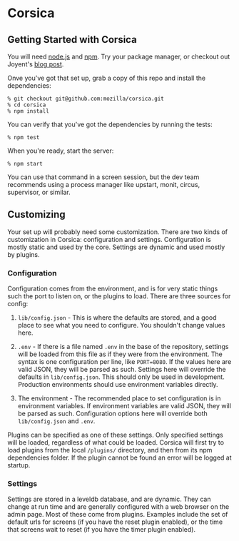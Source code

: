 # Corsica

## Getting Started with Corsica

You will need [node.js](http://nodejs.org/) and [npm](https://npmjs.org/). Try
your package manager, or checkout out Joyent's
[blog post](http://joyent.com/blog/installing-node-and-npm).

Onve you've got that set up, grab a copy of this repo and install the
dependencies:

    % git checkout git@github.com:mozilla/corsica.git
    % cd corsica
    % npm install

You can verify that you've got the dependencies by running the tests:

    % npm test

When you're ready, start the server:

    % npm start

You can use that command in a screen session, but the dev team recommends using
a process manager like upstart, monit, circus, supervisor, or similar.

## Customizing

Your set up will probably need some customization. There are two kinds
of customization in Corsica: configuration and settings. Configuration
is mostly static and used by the core. Settings are dynamic and used
mostly by plugins.

### Configuration

Configuration comes from the environment, and is for very static things
such the port to listen on, or the plugins to load. There are three
sources for config:

1. `lib/config.json` - This is where the defaults are stored, and a good
   place to see what you need to configure. You shouldn't change values
   here.

2. `.env` - If there is a file named `.env` in the base of the
   repository, settings will be loaded from this file as if they were from
   the environment. The syntax is one configuration per line, like `PORT=8080`.
   If the values here are valid JSON, they will be parsed as such. Settings
   here will override the defaults in `lib/config.json`. This should only
   be used in development. Production environments should use environment
   variables directly.

3. The environment - The recommended place to set configuration is in
   environment variables. If environment variables are valid JSON, they will be
   parsed as such. Configuration options here will override both
   `lib/config.json` and `.env`.

Plugins can be specified as one of these settings. Only specified settings will
be loaded, regardless of what could be loaded. Corsica will first try to load
plugins from the local `/plugins/` directory, and then from its npm dependencies
folder. If the plugin cannot be found an error will be logged at startup.


### Settings

Settings are stored in a leveldb database, and are dynamic. They can change at
run time and are generally configured with a web browser on the admin page.
Most of these come from plugins. Examples include the set of default urls for
screens (if you have the reset plugin enabled), or the time that screens wait
to reset (if you have the timer plugin enabled).


